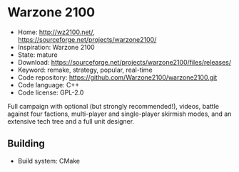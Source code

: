 # Warzone 2100

- Home: http://wz2100.net/, https://sourceforge.net/projects/warzone2100/
- Inspiration: Warzone 2100
- State: mature
- Download: https://sourceforge.net/projects/warzone2100/files/releases/
- Keyword: remake, strategy, popular, real-time
- Code repository: https://github.com/Warzone2100/warzone2100.git
- Code language: C++
- Code license: GPL-2.0

Full campaign with optional (but strongly recommended!), videos, battle against four factions, multi-player and single-player skirmish modes, and an extensive tech tree and a full unit designer.

## Building

- Build system: CMake
